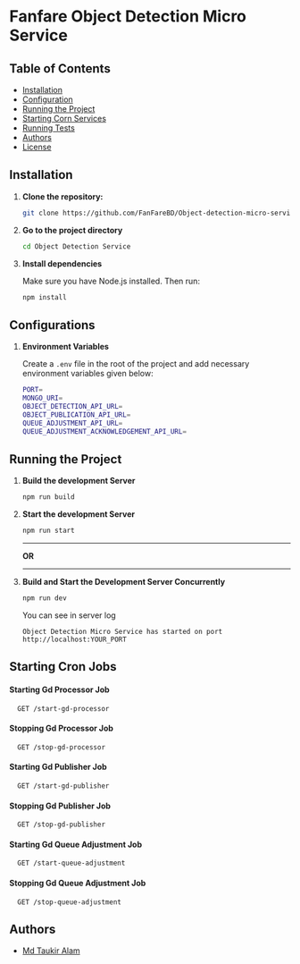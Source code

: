 # Fanfare Object Detection Micro Service

## Table of Contents

- [Installation](#Installation)
- [Configuration](#configuration)
- [Running the Project](#running-the-project)
- [Starting Corn Services](#starting-cron-services)
- [Running Tests](#running-tests)
- [Authors](#authors)
- [License](#license)

## Installation

1. **Clone the repository:**

   ```sh
   git clone https://github.com/FanFareBD/Object-detection-micro-service
   ```

2. **Go to the project directory**
   ```sh
   cd Object Detection Service
   ```
3. **Install dependencies**

   Make sure you have Node.js installed. Then run:

   ```sh
   npm install
   ```

## Configurations

1. **Environment Variables**

   Create a `.env` file in the root of the project and add necessary environment variables given below:

   ```sh
   PORT=
   MONGO_URI=
   OBJECT_DETECTION_API_URL=
   OBJECT_PUBLICATION_API_URL=
   QUEUE_ADJUSTMENT_API_URL=
   QUEUE_ADJUSTMENT_ACKNOWLEDGEMENT_API_URL=
   ```

## Running the Project

1. **Build the development Server**

   ```sh
   npm run build

   ```

2. **Start the development Server**

   ```sh
   npm run start

   ```

   ***

   **OR**

   ***

3. **Build and Start the Development Server Concurrently**

   ```sh
   npm run dev

   ```

   You can see in server log

   `Object Detection Micro Service has started on port http://localhost:YOUR_PORT`

## Starting Cron Jobs

#### Starting Gd Processor Job

```http
  GET /start-gd-processor
```

#### Stopping Gd Processor Job

```http
  GET /stop-gd-processor
```

#### Starting Gd Publisher Job

```http
  GET /start-gd-publisher
```

#### Stopping Gd Publisher Job

```http
  GET /stop-gd-publisher
```

#### Starting Gd Queue Adjustment Job

```http
  GET /start-queue-adjustment
```

#### Stopping Gd Queue Adjustment Job

```http
  GET /stop-queue-adjustment
```

## Authors

- [Md Taukir Alam](https://github.com/NullPointError07)

